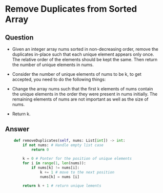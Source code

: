 # Remove Duplicates from Sorted Array

## Question

* Given an integer array nums sorted in non-decreasing order, remove the duplicates in-place such that each unique element appears only once. The relative order of the elements should be kept the same. Then return the number of unique elements in nums.

* Consider the number of unique elements of nums to be k, to get accepted, you need to do the following things:

* Change the array nums such that the first k elements of nums contain the unique elements in the order they were present in nums initially. The remaining elements of nums are not important as well as the size of nums.

* Return k.

## Answer

```python
    def removeDuplicates(self, nums: List[int]) -> int:
        if not nums: # Handle empty list case
            return 0
        
        k = 0 # Ponter for the position of unique elements
        for i in range(1, len(nums)):
            if nums[k] != nums[i]:
                k += 1 # move to the next position
                nums[k] = nums [i]

        return k + 1 # return unique lements
```
